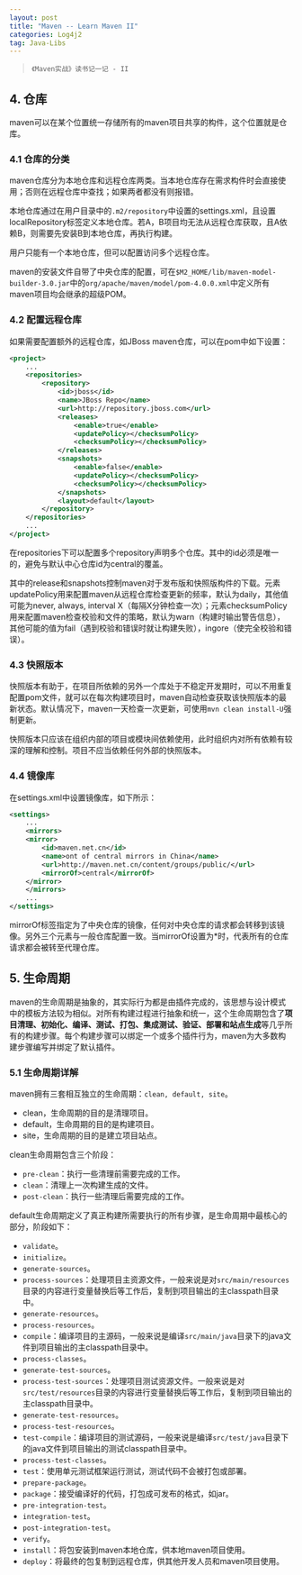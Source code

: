 ```yaml
---
layout: post
title: "Maven -- Learn Maven II"
categories: Log4j2
tag: Java-Libs
---
```

> `《Maven实战》读书记一记 - II`

## 4. 仓库

maven可以在某个位置统一存储所有的maven项目共享的构件，这个位置就是仓库。

### 4.1 仓库的分类

maven仓库分为本地仓库和远程仓库两类。当本地仓库存在需求构件时会直接使用；否则在远程仓库中查找；如果两者都没有则报错。

本地仓库通过在用户目录中的`.m2/repository`中设置的settings.xml，且设置localRepository标签定义本地仓库。若A，B项目均无法从远程仓库获取，且A依赖B，则需要先安装B到本地仓库，再执行构建。

用户只能有一个本地仓库，但可以配置访问多个远程仓库。

maven的安装文件自带了中央仓库的配置，可在`$M2_HOME/lib/maven-model-builder-3.0.jar`中的`org/apache/maven/model/pom-4.0.0.xml`中定义所有maven项目均会继承的超级POM。

### 4.2 配置远程仓库

如果需要配置额外的远程仓库，如JBoss maven仓库，可以在pom中如下设置：

```xml
<project>
    ...
    <repositories>
        <repository>
            <id>jboss</id>
            <name>JBoss Repo</name>
            <url>http://repository.jboss.com</url>
            <releases>
                <enable>true</enable>
                <updatePolicy></checksumPolicy>
                <checksumPolicy></checksumPolicy>
            </releases>
            <snapshots>
                <enable>false</enable>
                <updatePolicy></checksumPolicy>
                <checksumPolicy></checksumPolicy>
            </snapshots>
            <layout>default</layout>
        </repository>
    </repositories>
    ...
</project>
```

在repositories下可以配置多个repository声明多个仓库。其中的id必须是唯一的，避免与默认中心仓库id为central的覆盖。

其中的release和snapshots控制maven对于发布版和快照版构件的下载。元素updatePolicy用来配置maven从远程仓库检查更新的频率，默认为daily，其他值可能为never, always, interval X（每隔X分钟检查一次）；元素checksumPolicy用来配置maven检查校验和文件的策略，默认为warn（构建时输出警告信息），其他可能的值为fail（遇到校验和错误时就让构建失败），ingore（使完全校验和错误）。

### 4.3 快照版本 

快照版本有助于，在项目所依赖的另外一个库处于不稳定开发期时，可以不用重复配置pom文件，就可以在每次构建项目时，maven自动检查获取该快照版本的最新状态。默认情况下，maven一天检查一次更新，可使用`mvn clean install-U`强制更新。

快照版本只应该在组织内部的项目或模块间依赖使用，此时组织内对所有依赖有较深的理解和控制。项目不应当依赖任何外部的快照版本。

### 4.4 镜像库

在settings.xml中设置镜像库，如下所示：

```xml
<settings>
    ...
    <mirrors>
    <mirror>
        <id>maven.net.cn</id>
        <name>ont of central mirrors in China</name>
        <url>http://maven.net.cn/content/groups/public/</url>
        <mirrorOf>central</mirrorOf>
    </mirror>
    </mirrors>
    ...
</settings>
```

mirrorOf标签指定为了中央仓库的镜像，任何对中央仓库的请求都会转移到该镜像。另外三个元素与一般仓库配置一致。当mirrorOf设置为*时，代表所有的仓库请求都会被转至代理仓库。

## 5. 生命周期

maven的生命周期是抽象的，其实际行为都是由插件完成的，该思想与设计模式中的模板方法较为相似。对所有构建过程进行抽象和统一，这个生命周期包含了**项目清理、初始化、编译、测试、打包、集成测试、验证、部署和站点生成**等几乎所有的构建步骤。每个构建步骤可以绑定一个或多个插件行为，maven为大多数构建步骤编写并绑定了默认插件。

### 5.1 生命周期详解

maven拥有三套相互独立的生命周期：`clean, default, site`。
- clean，生命周期的目的是清理项目。
- default，生命周期的目的是构建项目。
- site，生命周期的目的是建立项目站点。

clean生命周期包含三个阶段：
- `pre-clean`：执行一些清理前需要完成的工作。
- `clean`：清理上一次构建生成的文件。
- `post-clean`：执行一些清理后需要完成的工作。

default生命周期定义了真正构建所需要执行的所有步骤，是生命周期中最核心的部分，阶段如下：
- `validate`。
- `initialize`。
- `generate-sources`。
- `process-sources`：处理项目主资源文件，一般来说是对`src/main/resources`目录的内容进行变量替换后等工作后，复制到项目输出的主classpath目录中。
- `generate-resources`。
- `process-resources`。
- `compile`：编译项目的主源码，一般来说是编译`src/main/java`目录下的java文件到项目输出的主classpath目录中。
- `process-classes`。
- `generate-test-sources`。
- `process-test-sources`：处理项目测试资源文件。一般来说是对`src/test/resources`目录的内容进行变量替换后等工作后，复制到项目输出的主classpath目录中。
- `generate-test-resources`。
- `process-test-resources`。
- `test-compile`：编译项目的测试源码，一般来说是编译`src/test/java`目录下的java文件到项目输出的测试classpath目录中。
- `process-test-classes`。
- `test`：使用单元测试框架运行测试，测试代码不会被打包或部署。
- `prepare-package`。
- `package`：接受编译好的代码，打包成可发布的格式，如jar。
- `pre-integration-test`。
- `integration-test`。
- `post-integration-test`。
- `verify`。
- `install`：将包安装到maven本地仓库，供本地maven项目使用。
- `deploy`：将最终的包复制到远程仓库，供其他开发人员和maven项目使用。